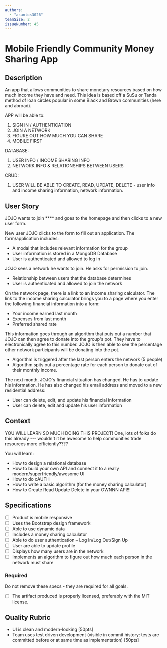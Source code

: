 ```yaml
---
authors:
  - "asantos3026"
teamSize: 2
issueNumber: 45
---
```


# Mobile Friendly Community Money Sharing App 

## Description

An app that allows communities to share monetary resources based on how much income they have and need. This idea is based off a SuSu or Tanda method of loan circles popular in some Black and Brown communities (here and abroad).

APP will be able to:
1. SIGN IN / AUTHENTICATION
2. JOIN A NETWORK
3. FIGURE OUT HOW MUCH YOU CAN SHARE
4. MOBILE FIRST

DATABASE:
1. USER INFO / INCOME SHARING INFO
2. NETWORK INFO & RELATIONSHIPS BETWEEN USERS

CRUD:
1. USER WILL BE ABLE TO CREATE, READ, UPDATE, DELETE - user info and income sharing information, network information.
## User Story

JOJO wants to join ***\* and goes to the homepage and then clicks to a new user form. 

New user JOJO clicks to the form to fill out an application. The form/application includes: 
- A modal that includes relevant information for the group
- User information is stored in a MongoDB Database
- User is authenticated and allowed to log in

JOJO sees a network he wants to join. He asks for permission to join.
- Relationship between users that the database determines
- User is authenticated and allowed to join the network

On the network page, there is a link to an income sharing calculator. The link to the income sharing calculator brings you to a page where you enter the following financial information into a form:
- Your income earned last month 
- Expenses from last month
- Preferred shared rate

This information goes through an algorithm that puts out a number that JOJO can then agree to donate into the group's pot. They have to electronically agree to this number. JOJO is then able to see the percentage other network participants will be donating into the pot.
- Algorithm is triggered after the last person enters the network (5 people)
- Algorithm spits out a percentage rate for each person to donate out of their monthly income.

The next month, JOJO's financial situation has changed. He has to update his information. He has also changed his email address and moved to a new residential address:
- User can delete, edit, and update his financial information
- User can delete, edit and update his user information
## Context

YOU WILL LEARN SO MUCH DOING THIS PROJECT!
One, lots of folks do this already --- wouldn't it be awesome to help communities trade resources more efficiently????

You will learn:
- How to design a relational database
- How to build your own API and connect it to a really modern/superfriendly/awesome UI
- How to do oAUTH 
- How to write a basic algorithm (for the money sharing calculator)
- How to Create Read Update Delete in your OWNNN API!!!
## Specifications
- [ ] Product is mobile responsive
- [ ] Uses the Bootstrap design framework
- [ ] Able to use dynamic data
- [ ] Includes a money sharing calculator
- [ ] Able to do user authentication – Log In/Log Out/Sign Up
- [ ] User are able to update profile
- [ ] Displays how many users are in the network
- [ ] Implements an algorithm to figure out how much each person in the network must share
### Required

Do not remove these specs - they are required for all goals.
- [ ] The artifact produced is properly licensed, preferably with the MIT license.
## Quality Rubric
- UI is clean and modern-looking [50pts]
- Team uses test driven development (visible in commit history: tests are committed before or at same time as implementation) [50pts]

